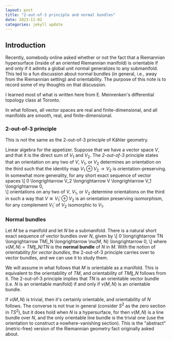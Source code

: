 ```yaml
---
layout: post
title: "2-out-of-3 principle and normal bundles"
date: 2023-11-02
categories: jekyll update
---
```


## Introduction

Recently, somebody online asked whether or not the fact that a Riemannian hypersurface (inside of an oriented Riemannian manifold) is orientable if and only if it admits a global unit normal generalizes to any submanifold. This led to a fun discussion about normal bundles (in general, i.e., away from the Riemannian setting) and orientability. The purpose of this note is to record some of my thoughts on that discussion. 

I learned most of what is written here from E. Meinrenken's differential topology class at Toronto.

In what follows, all vector spaces are real and finite-dimensional, and all manifolds are smooth, real, and finite-dimensional.

### 2-out-of-3 principle 

This is <em>not</em> the same as the 2-out-of-3 principle of Kähler geometry.

Linear algebra for the appetizer. Suppose that we have a vector space $V$, and that it is the direct sum of $V_1$ and $V_2$. The <em>2-out-of-3</em> principle states that an orientation on any two of $V$, $V_1$, or $V_2$ determines an orientation on the third such that the identity map $V_1 \oplus V_2 \to V_2$ is orientation-preserving. In somewhat more generality, for any short exact sequence of vector spaces 
\\[
  0 \longrightarrow V_2 \longrightarrow V \longrightarrow V_1 \longrightarrow 0,  
\\]
orientations on any two of $V$, $V_1$, or $V_2$ determine orientations on the third in such a way that $V \cong V_1' \oplus V_2$ is an orientation preserving isomorphism, for any complement $V_1'$ of $V_2$ isomorphic to $V_1$.

### Normal bundles

Let $M$ be a manifold and let $N$ be a submanifold. There is a natural short exact sequence of vector bundles over $N$, given by 
\\[
  0 \longrightarrow TN \longrightarrow TM\|\_N \longrightarrow \nu(M, N) \longrightarrow 0,
\\]
where $\nu(M, N) = TM\|\_N / TN$ is the <strong>normal bundle</strong> of $N$ in $M$. With the notion of orientability <em>for vector bundles</em>, the 2-out-of-3 principle carries over to vector bundles, and we can use it to study them. 

We will assume in what follows that $M$ is orientable as a manifold. This is equivalent to the orientability of $TM$, and orientability of $TM\|\_N$ follows from it. The 2-out-of-3 principle implies that $TN$ is an orientable vector bundle (i.e. $N$ is an orientable manifold) if and only if $\nu(M, N)$ is an orientable bundle. 

If $\nu(M, N)$ is trivial, then it's certainly orientable, and orientability of $N$ follows. The converse is not true in general (consider $S^2$ as the zero section in $TS^2$), but it does hold when $N$ is a hypersurface, for then $\nu(M, N)$ is a line bundle over $N$, and the only orientable line bundle is the trivial one (use the orientation to construct a nowhere-vanishing section). This is the "abstract" (metric-free) version of the Riemannian geometry fact originally asked about.



<!-- Need to use double backslash square bracket. Setting displayMath: [['\[', '\]']] in default.html 
correctly made it so that \[ and \] would delimit displayed math, but then it would read any square
brackets inside the delimiters as a delimiter itself. Of course, escaping didn't work.
-->


